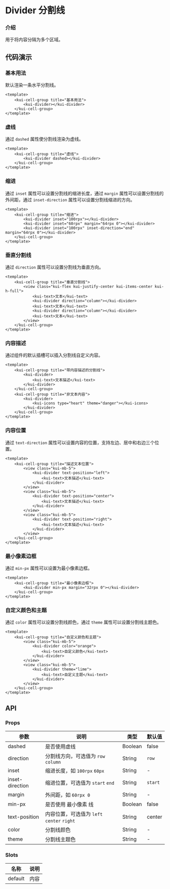 # Divider 分割线

### 介绍
    
用于将内容分隔为多个区域。

## 代码演示

### 基本用法

默认渲染一条水平分割线。

```vue
<template>
    <kui-cell-group title="基本用法">
        <kui-divider></kui-divider>
    </kui-cell-group>
</template>
```

### 虚线

通过 `dashed` 属性使分割线渲染为虚线。

```vue
<template>
    <kui-cell-group title="虚线">
        <kui-divider dashed></kui-divider>
    </kui-cell-group>
</template>
```

### 缩进

通过 `inset` 属性可以设置分割线的缩进长度，通过 `margin` 属性可以设置分割线的外间距，通过 `inset-direction` 属性可以设置分割线缩进的方向。

```vue
<template>
    <kui-cell-group title="缩进">
        <kui-divider inset="100rpx"></kui-divider>
        <kui-divider inset="60rpx" margin="64rpx 0"></kui-divider>
        <kui-divider inset="100rpx" inset-direction="end" margin="64rpx 0"></kui-divider>
    </kui-cell-group>
</template>
```

### 垂直分割线

通过 `direction` 属性可以设置分割线为垂直方向。

```vue
<template>
    <kui-cell-group title="垂直分割线">
        <view class="kui-flex kui-justify-center kui-items-center kui-h-full">
            <kui-text>文本</kui-text>
            <kui-divider direction="column"></kui-divider>
            <kui-text>文本</kui-text>
            <kui-divider direction="column"></kui-divider>
            <kui-text>文本</kui-text>
        </view>
    </kui-cell-group>
</template>
```

### 内容描述

通过组件的默认插槽可以插入分割线自定义内容。

```vue
<template>
    <kui-cell-group title="带内容描述的分割线">
        <kui-divider>
            <kui-text>文本描述</kui-text>
        </kui-divider>
    </kui-cell-group>
    <kui-cell-group title="非文本内容">
        <kui-divider>
            <kui-icons type="heart" theme="danger"></kui-icons>
        </kui-divider>
    </kui-cell-group>
</template>
```

### 内容位置

通过 `text-direction` 属性可以设置内容的位置，支持左边、居中和右边三个位置。

```vue
<template>
    <kui-cell-group title="描述文本位置">
        <view class="kui-mb-5">
            <kui-divider text-position="left">
                <kui-text>文本描述</kui-text>
            </kui-divider>
        </view>
        <view class="kui-mb-5">
            <kui-divider text-position="center">
                <kui-text>文本描述</kui-text>
            </kui-divider>
        </view>
        <view class="kui-mb-5">
            <kui-divider text-position="right">
                <kui-text>文本描述</kui-text>
            </kui-divider>
        </view>
    </kui-cell-group>
</template>
```

### 最小像素边框

通过 `min-px` 属性可以设置为最小像素边框。

```vue
<template>
    <kui-cell-group title="最小像素边框">
        <kui-divider min-px margin="32rpx 0"></kui-divider>
    </kui-cell-group>
</template>
```

### 自定义颜色和主题

通过 `color` 属性可以设置分割线颜色，通过 `theme` 属性可以设置分割线主题色。

```vue
<template>
    <kui-cell-group title="自定义颜色和主题">
        <view class="kui-mb-5">
            <kui-divider color="orange">
                <kui-text>自定义颜色</kui-text>
            </kui-divider>
        </view>
        <view class="kui-mb-5">
            <kui-divider theme="lime">
                <kui-text>自定义主题</kui-text>
            </kui-divider>
        </view>
    </kui-cell-group>
</template>
```

## API

### Props

| 参数         | 说明                             | 类型   | 默认值           |
|--------------|----------------------------------|--------|------------------|
| dashed         | 是否使用虚线               | Boolean | false                |
| direction         | 分割线方向，可选值为 `row` `column`               | String | `row`                |
| inset         | 缩进长度，如 `100rpx` `60px`               | String | -                |
| inset-direction         | 缩进位置，可选值为 `start` `end`               | String | `start`                |
| margin         | 外间距，如 `60rpx 0`               | String | -                |
| min-px        | 是否使用 最小像素 线                         | Boolean | false                |
| text-position        | 内容位置，可选值为 `left` `center` `right`                         | String | center                |
| color         | 分割线颜色               | String | -                |
| theme         | 分割线主题色               | String | -                |

### Slots

| 名称 | 说明           | 
|--------|----------------|
| default  | 内容 | 
    